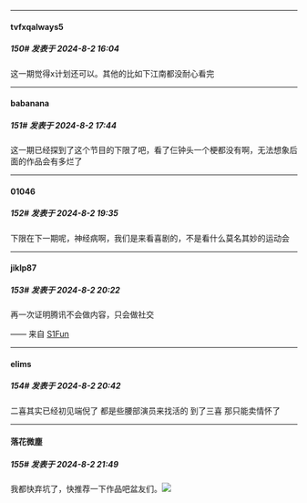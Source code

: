 ﻿
*****

####  tvfxqalways5  
##### 150#       发表于 2024-8-2 16:04

这一期觉得x计划还可以。其他的比如下江南都没耐心看完


*****

####  babanana  
##### 151#       发表于 2024-8-2 17:44

这一期已经探到了这个节目的下限了吧，看了仨钟头一个梗都没有啊，无法想象后面的作品会有多烂了


*****

####  01046  
##### 152#       发表于 2024-8-2 19:35

下限在下一期呢，神经病啊，我们是来看喜剧的，不是看什么莫名其妙的运动会


*****

####  jiklp87  
##### 153#       发表于 2024-8-2 20:22

再一次证明腾讯不会做内容，只会做社交

—— 来自 [S1Fun](https://s1fun.koalcat.com)


*****

####  elims  
##### 154#       发表于 2024-8-2 20:42

二喜其实已经初见端倪了 都是些腰部演员来找活的 到了三喜 那只能卖情怀了


*****

####  落花微塵  
##### 155#       发表于 2024-8-2 21:49

我都快弃坑了，快推荐一下作品吧盆友们。<img src="https://static.saraba1st.com/image/smiley/face2017/001.png" referrerpolicy="no-referrer">

